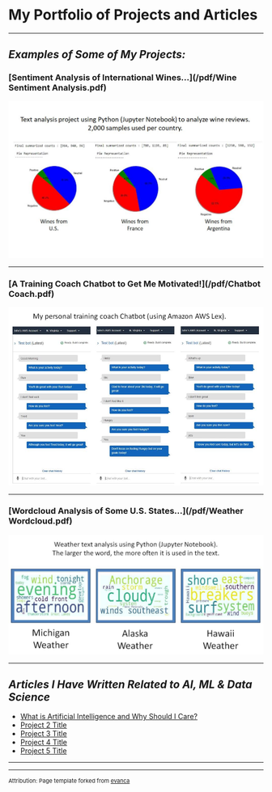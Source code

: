 # **My Portfolio of Projects and Articles**

---

## *Examples of Some of My Projects:*

### [Sentiment Analysis of International Wines...](/pdf/Wine Sentiment Analysis.pdf)
<img src="images/WineReviews.JPG?raw=true"/>

---
### [A Training Coach Chatbot to Get Me Motivated!](/pdf/Chatbot Coach.pdf)
<img src="images/ChatbotCoach.JPG?raw=true"/>

---
### [Wordcloud Analysis of Some U.S. States...](/pdf/Weather Wordcloud.pdf)
<img src="images/WeatherWordcloud.JPG?raw=true"/>

---

## *Articles I Have Written Related to AI, ML & Data Science*

- [What is Artificial Intelligence and Why Should I Care?](https://www.linkedin.com/pulse/what-artificial-intelligence-why-should-i-care-john-dennis/)
- [Project 2 Title](http://example.com/)
- [Project 3 Title](http://example.com/)
- [Project 4 Title](http://example.com/)
- [Project 5 Title](http://example.com/)

---




---
<p style="font-size:11px">Attribution:  Page template forked from <a href="https://github.com/evanca/quick-portfolio">evanca</a></p>
<!-- Remove above link if you don't want to attribute -->
